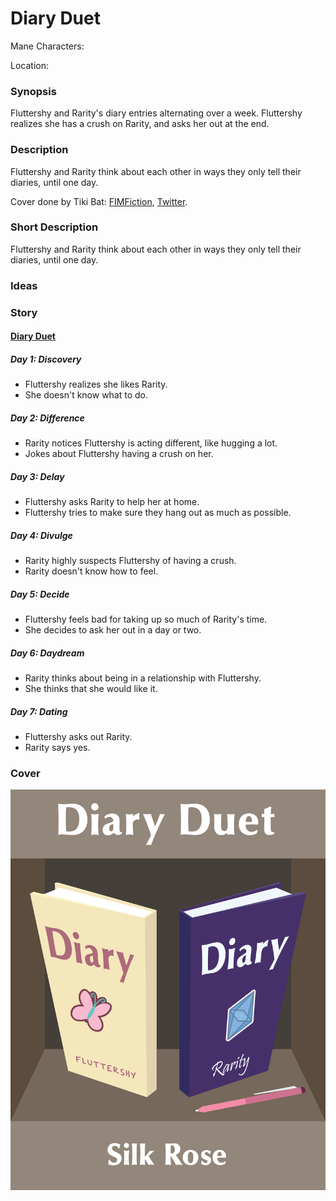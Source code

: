 # Diary Duet

Mane Characters: 

Location: 

### Synopsis

Fluttershy and Rarity's diary entries alternating over a week. Fluttershy realizes she has a crush on Rarity, and asks her out at the end.

### Description
Fluttershy and Rarity think about each other in ways they only tell their diaries, until one day.

Cover done by Tiki Bat: [FIMFiction](https://www.fimfiction.net/user/218083/Tiki+Bat), [Twitter](https://twitter.com/TikiBat).

### Short Description
Fluttershy and Rarity think about each other in ways they only tell their diaries, until one day.

### Ideas


### Story

#### [Diary Duet](diary-duet.md)
##### Day 1: Discovery
 - Fluttershy realizes she likes Rarity.
 - She doesn't know what to do.

##### Day 2: Difference
 - Rarity notices Fluttershy is acting different, like hugging a lot.
 - Jokes about Fluttershy having a crush on her.

##### Day 3: Delay
 - Fluttershy asks Rarity to help her at home.
 - Fluttershy tries to make sure they hang out as much as possible.

##### Day 4: Divulge
 - Rarity highly suspects Fluttershy of having a crush.
 - Rarity doesn't know how to feel.

##### Day 5: Decide
 - Fluttershy feels bad for taking up so much of Rarity's time.
 - She decides to ask her out in a day or two.

##### Day 6: Daydream
 - Rarity thinks about being in a relationship with Fluttershy.
 - She thinks that she would like it.

##### Day 7: Dating
 - Fluttershy asks out Rarity.
 - Rarity says yes.

### Cover

![Cover](./cover/cover-6-full.png)